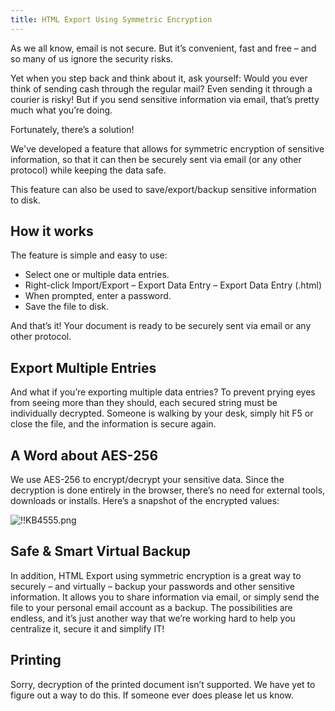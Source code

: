 ```yaml
---
title: HTML Export Using Symmetric Encryption
---
```

As we all know, email is not secure. But it’s convenient, fast and free – and so many of us ignore the security risks.  

Yet when you step back and think about it, ask yourself: Would you ever think of sending cash through the regular mail? Even sending it through a courier is risky! But if you send sensitive information via email, that’s pretty much what you’re doing.  

Fortunately, there’s a solution!  

We've developed a feature that allows for symmetric encryption of sensitive information, so that it can then be securely sent via email (or any other protocol) while keeping the data safe.  

This feature can also be used to save/export/backup sensitive information to disk.  

## How it works

The feature is simple and easy to use:  

* Select one or multiple data entries.  
* Right-click Import/Export – Export Data Entry – Export Data Entry (.html)  
* When prompted, enter a password.  
* Save the file to disk.  

And that’s it! Your document is ready to be securely sent via email or any other protocol.  

## Export Multiple Entries

And what if you’re exporting multiple data entries? To prevent prying eyes from seeing more than they should, each secured string must be individually decrypted. Someone is walking by your desk, simply hit F5 or close the file, and the information is secure again.  

## A Word about AES-256

We use AES-256 to encrypt/decrypt your sensitive data. Since the decryption is done entirely in the browser, there’s no need for external tools, downloads or installs. Here’s a snapshot of the encrypted values:  

![!!KB4555.png](https://webdevolutions.azureedge.net/docs/en/kb/KB4555.png)

## Safe & Smart Virtual Backup

In addition, HTML Export using symmetric encryption is a great way to securely – and virtually – backup your passwords and other sensitive information. It allows you to share information via email, or simply send the file to your personal email account as a backup. The possibilities are endless, and it’s just another way that we’re working hard to help you centralize it, secure it and simplify IT!

## Printing

Sorry, decryption of the printed document isn’t supported. We have yet to figure out a way to do this. If someone ever does please let us know.
